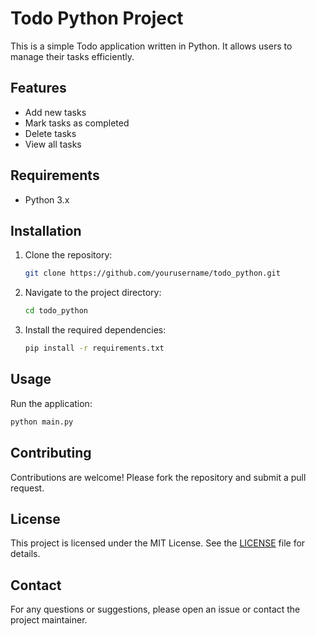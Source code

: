 # Todo Python Project

This is a simple Todo application written in Python. It allows users to manage their tasks efficiently.

## Features

- Add new tasks
- Mark tasks as completed
- Delete tasks
- View all tasks

## Requirements

- Python 3.x

## Installation

1. Clone the repository:
    ```bash
    git clone https://github.com/yourusername/todo_python.git
    ```
2. Navigate to the project directory:
    ```bash
    cd todo_python
    ```
3. Install the required dependencies:
    ```bash
    pip install -r requirements.txt
    ```

## Usage

Run the application:
```bash
python main.py
```

## Contributing

Contributions are welcome! Please fork the repository and submit a pull request.

## License

This project is licensed under the MIT License. See the [LICENSE](LICENSE) file for details.

## Contact

For any questions or suggestions, please open an issue or contact the project maintainer.
